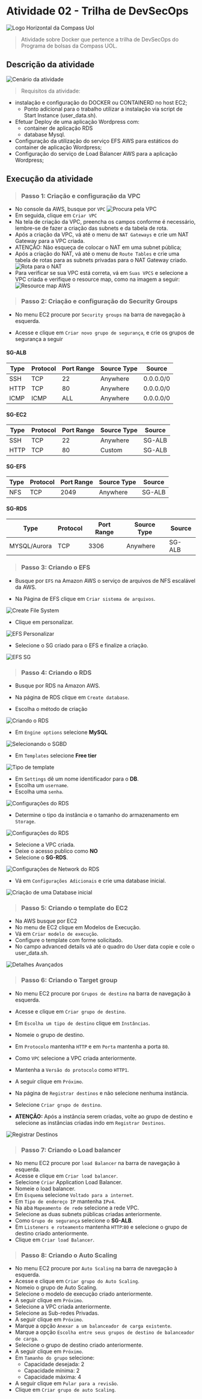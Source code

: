 # Atividade 02 - Trilha de DevSecOps

![Logo Horizontal da Compass Uol](./assets/image.png)

> Atividade sobre Docker que pertence a trilha de DevSecOps do Programa de bolsas da Compass UOL.

## Descrição da atividade

![Cenário da atividade](./assets/infraestrutura.png)

> Requisitos da atividade:

- instalação e configuração do DOCKER ou CONTAINERD no host EC2;
  - Ponto adicional para o trabalho utilizar a instalação via script de Start Instance (user_data.sh).
- Efetuar Deploy de uma aplicação Wordpress com:
  - container de aplicação RDS
  - database Mysql.
- Configuração da utilização do serviço EFS AWS para estáticos do container de aplicação Wordpress;
- Configuração do serviço de Load Balancer AWS para a aplicação Wordpress;

## Execução da atividade

> ### Passo 1: Criação e configuração da VPC

- No console da AWS, busque por `VPC` ![Procura pela VPC](./assets/searchVPC.png)
- Em seguida, clique em `Criar VPC`
- Na tela de criação da VPC, preencha os campos conforme é necessário, lembre-se de fazer a criação das subnets e da tabela de rota.
- Após a criação da VPC, vá até o menu de `NAT Gateways` e crie um NAT Gateway para a VPC criada.
- ATENÇÃO: Não esqueça de colocar o NAT em uma subnet pública;
- Após a criação do NAT, vá até o menu de `Route Tables` e crie uma tabela de rotas para as subnets privadas para o NAT Gateway criado. ![Rota para o NAT](./assets/routeToNAT.png)
- Para verificar se sua VPC está correta, vá em `Suas VPCS` e selecione a VPC criada e verifique o resource map, como na imagem a seguir: ![Resource map AWS](./assets/resourcemap.png)

> ### Passo 2: Criação e configuração do Security Groups

- No menu EC2 procure por `Security groups` na barra de navegação à esquerda.

- Acesse e clique em `Criar novo grupo de segurança`, e crie os grupos de segurança a seguir

#### SG-ALB

| Type | Protocol | Port Range | Source Type | Source    |
| ---- | -------- | ---------- | ----------- | --------- |
| SSH  | TCP      | 22         | Anywhere    | 0.0.0.0/0 |
| HTTP | TCP      | 80         | Anywhere    | 0.0.0.0/0 |
| ICMP | ICMP     | ALL        | Anywhere    | 0.0.0.0/0 |

#### SG-EC2

| Type | Protocol | Port Range | Source Type | Source |
| ---- | -------- | ---------- | ----------- | ------ |
| SSH  | TCP      | 22         | Anywhere    | SG-ALB |
| HTTP | TCP      | 80         | Custom      | SG-ALB |

#### SG-EFS

| Type | Protocol | Port Range | Source Type | Source |
| ---- | -------- | ---------- | ----------- | ------ |
| NFS  | TCP      | 2049       | Anywhere    | SG-ALB |

#### SG-RDS

| Type         | Protocol | Port Range | Source Type | Source |
| ------------ | -------- | ---------- | ----------- | ------ |
| MYSQL/Aurora | TCP      | 3306       | Anywhere    | SG-ALB |

> ### Passo 3: Criando o EFS

- Busque por `EFS` na Amazon AWS o serviço de arquivos de NFS escalável da AWS.

- Na Página de EFS clique em `Criar sistema de arquivos`.

![Create File System](./assets/efs.png)

- Clique em personalizar.

![EFS Personalizar](./assets/efsCustomize.png)

- Selecione o SG criado para o EFS e finalize a criação.

![EFS SG](./assets/sgEFS.png)

> ### Passo 4: Criando o RDS

- Busque por RDS na Amazon AWS.

- Na página de RDS clique em `Create database`.

- Escolha o método de criação

![Criando o RDS](./assets/createRDS.png)

- Em `Engine options` selecione **MySQL**

![Selecionando o SGBD](./assets/mysqlVersion.png)

- Em `Templates` selecione **Free tier**

![Tipo de template](./assets/templateType.png)

- Em `Settings` dê um nome identificador para o **DB**.
- Escolha um `username`.
- Escolha uma `senha`.

![Configurações do RDS](./assets/settingsDB.png)

- Determine o tipo da instância e o tamanho do armazenamento em `Storage`.

![Configurações do RDS](./assets/instanceConfiguration.png)

- Selecione a VPC criada.
- Deixe o acesso publico como **NO**
- Selecione o **SG-RDS**.

![Configurações de Network do RDS](./assets/networkConfiguration.png)

- Vá em `Configurações Adicionais` e crie uma database inicial.

![Criação de uma Database inicial](./assets/createInitialDB.png)

> ### Passo 5: Criando o template do EC2

- Na AWS busque por EC2
- No menu de EC2 clique em Modelos de Execução.
- Vá em `Criar modelo de execução`.
- Configure o template com forme solicitado.
- No campo advanced details vá até o quadro do User data copie e cole o user_data.sh.

![Detalhes Avançados](./assets/details.png)

> ### Passo 6: Criando o Target group

- No menu EC2 procure por `Grupos de destino` na barra de navegação à esquerda.
- Acesse e clique em `Criar grupo de destino`.

- Em `Escolha um tipo de destino` clique em `Instâncias`.
- Nomeie o grupo de destino.
- Em `Protocolo` mantenha `HTTP` e em `Porta` mantenha a porta `80`.
- Como `VPC` selecione a VPC criada anteriormente.
- Mantenha a `Versão do protocolo` como `HTTP1`.
- A seguir clique em `Próximo`.
- Na página de `Registrar destinos` e não selecione nenhuma instância.
- Selecione `Criar grupo de destino`.
- **ATENÇÃO:** Após a instância serem criadas, volte ao grupo de destino e selecione as instâncias criadas indo em `Registrar Destinos`.

![Registrar Destinos](./assets/registry.png)

> ### Passo 7: Criando o Load balancer

- No menu EC2 procure por `load Balancer` na barra de navegação à esquerda.
- Acesse e clique em `Criar load balancer`.
- Selecione `Criar` Application Load Balancer.
- Nomeie o load balancer.
- Em `Esquema` selecione `Voltado para a internet`.
- Em `Tipo de endereço IP` mantenha `IPv4`.
- Na aba `Mapeamento de rede` selecione a rede VPC.
- Selecione as duas subnets públicas criadas anteriormente.
- Como `Grupo de segurança` selecione o **SG-ALB**.
- Em `Listeners e roteamento` mantenha `HTTP`:`80` e selecione o grupo de destino criado anteriormente.
- Clique em `Criar load Balancer`.

> ### Passo 8: Criando o Auto Scaling

- No menu EC2 procure por `Auto Scaling` na barra de navegação à esquerda.
- Acesse e clique em `Criar grupo do Auto Scaling`.
- Nomeio o grupo de Auto Scaling.
- Selecione o modelo de execução criado anteriormente.
- A seguir clique em `Próximo`.
- Selecione a VPC criada anteriormente.
- Selecione as Sub-redes Privadas.
- A seguir clique em `Próximo`.
- Marque a opção `Anexar a um balanceador de carga existente`.
- Marque a opção `Escolha entre seus grupos de destino de balanceador de carga`.
- Selecione o grupo de destino criado anteriormente.
- A seguir clique em `Próximo`.
- Em `Tamanho do grupo` selecione:
  - Capacidade desejada: 2
  - Capacidade mínima: 2
  - Capacidade máxima: 4
- A seguir clique em `Pular para a revisão`.
- Clique em `Criar grupo de auto Scaling`.
